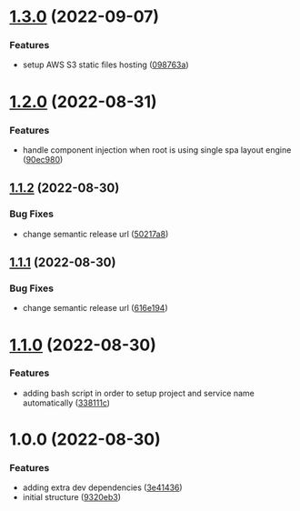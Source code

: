 # [1.3.0](https://github.com/edwardramirez31/micro-frontend-template/compare/v1.2.0...v1.3.0) (2022-09-07)


### Features

* setup AWS S3 static files hosting ([098763a](https://github.com/edwardramirez31/micro-frontend-template/commit/098763a4a271fab57165b9200ff5bc46848de1ca))

# [1.2.0](https://github.com/edwardramirez31/micro-frontend-template/compare/v1.1.2...v1.2.0) (2022-08-31)


### Features

* handle component injection when root is using single spa layout engine ([90ec980](https://github.com/edwardramirez31/micro-frontend-template/commit/90ec980fcfec2ccd150a02db933183f456e349a0))

## [1.1.2](https://github.com/edwardramirez31/micro-frontend-template/compare/v1.1.1...v1.1.2) (2022-08-30)


### Bug Fixes

* change semantic release url ([50217a8](https://github.com/edwardramirez31/micro-frontend-template/commit/50217a826e1efdfba0006ca0a31b913f787d1340))

## [1.1.1](https://github.com/edwardramirez31/micro-frontend-template/compare/v1.1.0...v1.1.1) (2022-08-30)


### Bug Fixes

* change semantic release url ([616e194](https://github.com/edwardramirez31/micro-frontend-template/commit/616e1949b0a68b217de5e9b894f0c6a4865c577f))

# [1.1.0](https://github.com/edwardramirez31/micro-frontend-template/compare/v1.0.0...v1.1.0) (2022-08-30)


### Features

* adding bash script in order to setup project and service name automatically ([338111c](https://github.com/edwardramirez31/micro-frontend-template/commit/338111cb74294df5a2efb707fed0fd952328a801))

# 1.0.0 (2022-08-30)


### Features

* adding extra dev dependencies ([3e41436](https://github.com/edwardramirez31/micro-frontend-template/commit/3e4143616e4c81c6907ed78c8b747b953056b07f))
* initial structure ([9320eb3](https://github.com/edwardramirez31/micro-frontend-template/commit/9320eb3453c27c62203ee3c3bc4f61156ac54932))
